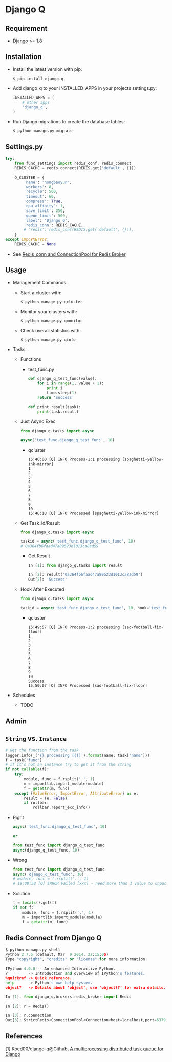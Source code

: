 # Django Q

## Requirement

- [Django](https://www.djangoproject.com/) >= 1.8

## Installation

- Install the latest version with pip:

  ```shell
  $ pip install django-q
  ```

- Add django_q to your INSTALLED_APPS in your projects settings.py:

  ```python
  INSTALLED_APPS = (
      # other apps
      'django_q',
  )
  ```

- Run Django migrations to create the database tables:

  ```shell
  $ python manage.py migrate
  ```

## Settings.py

```python
try:
    from func_settings import redis_conf, redis_connect
    REDIS_CACHE = redis_connect(REDIS.get('default', {}))

    Q_CLUSTER = {
        'name': 'hongbaoyun',
        'workers': 8,
        'recycle': 500,
        'timeout': 60,
        'compress': True,
        'cpu_affinity': 1,
        'save_limit': 250,
        'queue_limit': 500,
        'label': 'Django Q',
        'redis_conn': REDIS_CACHE,
        # 'redis': redis_conf(REDIS.get('default', {})),
    }
except ImportError:
    REDIS_CACHE = None
```

* See [Redis_conn and ConnectionPool for Redis Broker](https://github.com/Koed00/django-q/pull/185)

## Usage

* Management Commands
  * Start a cluster with:
    ```
    $ python manage.py qcluster
    ```
  * Monitor your clusters with:
    ```
    $ python manage.py qmonitor
    ```
  * Check overall statistics with:
    ```
    $ python manage.py qinfo
    ```


* Tasks
  * Functions

    * test_func.py

      ```python
      def django_q_test_func(value):
          for i in range(1, value + 1):
              print i
              time.sleep(1)
          return 'Success'

      def print_result(task):
          print(task.result)
      ```

  * Just Async Exec

    ```python
    from django_q.tasks import async

    async('test_func.django_q_test_func', 10)
    ```

    * qcluster

      ```
      15:40:00 [Q] INFO Process-1:1 processing [spaghetti-yellow-ink-mirror]
      1
      2
      3
      4
      5
      6
      7
      8
      9
      10
      15:40:10 [Q] INFO Processed [spaghetti-yellow-ink-mirror]
      ```

  * Get Task_id/Result

    ```python
    from django_q.tasks import async

    taskid = async('test_func.django_q_test_func', 10)
    # 0a364fb6faad47a89523d1013ca8ad59
    ```

    * Get Result

      ```python
      In [1]: from django_q.tasks import result

      In [2]: result('0a364fb6faad47a89523d1013ca8ad59')
      Out[2]: 'Success'
      ```

  * Hook After Executed

    ```python
    from django_q.tasks import async

    taskid = async('test_func.django_q_test_func', 10, hook='test_func.print_result')
    ```

    * qcluster

      ```
      15:49:57 [Q] INFO Process-1:2 processing [sad-football-fix-floor]
      1
      2
      3
      4
      5
      6
      7
      8
      9
      10
      Success
      15:50:07 [Q] INFO Processed [sad-football-fix-floor]
      ```

* Schedules
  * TODO

## Admin

## ``String`` vs. ``Instance``

```python
# Get the function from the task
logger.info(_('{} processing [{}]').format(name, task['name']))
f = task['func']
# if it's not an instance try to get it from the string
if not callable(f):
    try:
        module, func = f.rsplit('.', 1)
        m = importlib.import_module(module)
        f = getattr(m, func)
    except (ValueError, ImportError, AttributeError) as e:
        result = (e, False)
        if rollbar:
            rollbar.report_exc_info()
```

* Right

  ```python
  async('test_func.django_q_test_func', 10)

  or

  from test_func import django_q_test_func
  async(django_q_test_func, 10)
  ```

* Wrong

  ```python
  from test_func import django_q_test_func
  async('django_q_test_func', 10)
  # module, func = f.rsplit('.', 1)
  # 19:08:58 [Q] ERROR Failed [xxx] - need more than 1 value to unpack
  ```

* Solution

  ```python
  f = locals().get(f)
  if not f:
      module, func = f.rsplit('.', 1)
      m = importlib.import_module(module)
      f = getattr(m, func)
  ```

## Redis Connect from Django Q

```python
$ python manage.py shell
Python 2.7.5 (default, Mar  9 2014, 22:15:05)
Type "copyright", "credits" or "license" for more information.

IPython 4.0.0 -- An enhanced Interactive Python.
?         -> Introduction and overview of IPython's features.
%quickref -> Quick reference.
help      -> Python's own help system.
object?   -> Details about 'object', use 'object??' for extra details.

In [1]: from django_q.brokers.redis_broker import Redis

In [2]: r = Redis()

In [3]: r.connection
Out[3]: StrictRedis<ConnectionPool<Connection<host=localhost,port=6379,db=1>>>
```

## References

[1] Koed00/django-q@Github, [A multiprocessing distributed task queue for Django](https://github.com/Koed00/django-q)